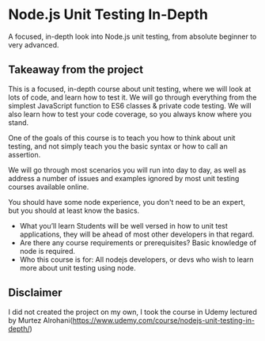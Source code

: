 # Node.js Unit Testing In-Depth
​A focused, in-depth look into Node.js unit testing, from absolute beginner to very advanced.

## Takeaway from the project
This is a focused, in-depth course about unit testing, where we will look at lots of code, and learn how to test it. We will go through everything from the simplest JavaScript function to ES6 classes & private code testing. We will also learn how to test your code coverage, so you always know where you stand.

One of the goals of this course is to teach you how to think about unit testing, and not simply teach you the basic syntax or how to call an assertion.

We will go through most scenarios you will run into day to day, as well as address a number of issues and examples ignored by most unit testing courses available online.

You should have some node experience, you don't need to be an expert, but you should at least know the basics.

* What you’ll learn
    Students will be well versed in how to unit test applications, they will be ahead of most other developers in that regard.
* Are there any course requirements or prerequisites?
    Basic knowledge of node is required.
* Who this course is for:
    All nodejs developers, or devs who wish to learn more about unit testing using node.

## Disclaimer
I did not created the project on my own, I took the course in Udemy lectured by Murtez Alrohani(https://www.udemy.com/course/nodejs-unit-testing-in-depth/)
